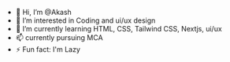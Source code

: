 - 👋 Hi, I’m @Akash
- 👀 I’m interested in Coding and ui/ux design 
- 🌱 I’m currently learning HTML, CSS, Tailwind CSS, Nextjs, ui/ux 
- 📫 currently pursuing MCA
- ⚡ Fun fact: I'm Lazy 

<!---
AkashHub2002/AkashHub2002 is a ✨ special ✨ repository because its `README.md` (this file) appears on your GitHub profile.
You can click the Preview link to take a look at your changes.
--->
